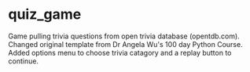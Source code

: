 # quiz_game

Game pulling trivia questions from open trivia database (opentdb.com). Changed original template from Dr Angela Wu's 100 day Python Course. Added options menu to choose trivia catagory and a replay button to continue.
